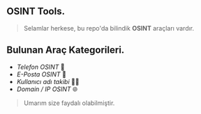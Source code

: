 ## OSINT Tools.
> Selamlar herkese, bu repo'da bilindik **OSINT** araçları vardır.
## Bulunan Araç Kategorileri.
- *Telefon OSINT* 📱
- *E-Posta OSINT* 📧
- *Kullanıcı adı takibi* 🕵️‍♂️
- *Domain / IP OSINT* 🌐
> Umarım size faydalı olabilmiştir.
